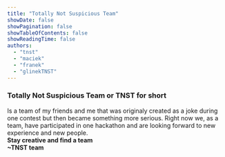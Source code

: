 ```yaml
---
title: "Totally Not Suspicious Team"
showDate: false
showPagination: false
showTableOfContents: false
showReadingTime: false
authors:
  - "tnst"
  - "maciek"
  - "franek"
  - "glinekTNST"
---
```

### Totally Not Suspicious Team or TNST for short
Is a team of my friends and me that was originaly created as a joke during one contest but then became something more serious. Right now we, as a team, have participated in one hackathon and are looking forward to new experience and new people.\
**Stay creative and find a team**\
**~TNST team**